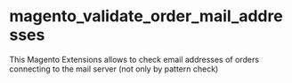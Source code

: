 # magento_validate_order_mail_addresses
This Magento Extensions allows to check email addresses of orders connecting to the mail server (not only by pattern check)
